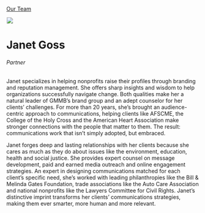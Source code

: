 





[Our Team](/who-we-are/team/)


![](data:image/gif;base64,R0lGODlhAQABAAAAACH5BAEKAAEALAAAAAABAAEAAAICTAEAOw==)![](https://www.gmmb.com/wp-content/uploads/2020/11/Janet-Goss-new-468x468.jpg)


Janet Goss
==========


###### Partner


Janet specializes in helping nonprofits raise their profiles through branding and reputation management. She offers sharp insights and wisdom to help organizations successfully navigate change. Both qualities make her a natural leader of GMMB’s brand group and an adept counselor for her clients’ challenges. For more than 20 years, she’s brought an audience-centric approach to communications, helping clients like AFSCME, the College of the Holy Cross and the American Heart Association make stronger connections with the people that matter to them. The result: communications work that isn’t simply adopted, but embraced.


Janet forges deep and lasting relationships with her clients because she cares as much as they do about issues like the environment, education, health and social justice. She provides expert counsel on message development, paid and earned media outreach and online engagement strategies. An expert in designing communications matched for each client’s specific need, she’s worked with leading philanthropies like the Bill & Melinda Gates Foundation, trade associations like the Auto Care Association and national nonprofits like the Lawyers Committee for Civil Rights. Janet’s distinctive imprint transforms her clients’ communications strategies, making them ever smarter, more human and more relevant.











